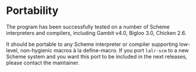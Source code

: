 # Portability #

The program has been successfully tested on a number of Scheme interpreters and compilers, including Gambit v4.0, Bigloo 3.0, Chicken 2.6.

It should be portable to any Scheme interpreter or compiler supporting low-level, non-hygienic macros à la define-macro. If you port `lalr-scm` to a new Scheme system and you want this port to be included in the next releases, please contact the maintainer.